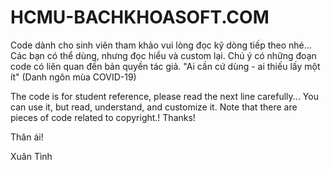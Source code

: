 # HCMU-BACHKHOASOFT.COM
Code dành cho sinh viên tham khảo vui lòng đọc kỹ dòng tiếp theo nhé...
Các bạn có thể dùng, nhưng đọc hiểu và custom lại.
Chú ý có những đoạn code có liên quan đến bản quyền tác giả.
"Ai cần cứ dùng - ai thiếu lấy một ít" (Danh ngôn mùa COVID-19)

The code is for student reference, please read the next line carefully... You can use it, but read, understand, and customize it. Note that there are pieces of code related to copyright.!
Thanks!

Thân ái!


Xuân Tình

